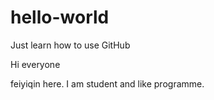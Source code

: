 # hello-world
Just learn how to use GitHub

Hi everyone

feiyiqin here. I am student and like  programme.
